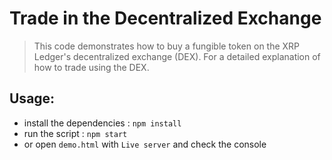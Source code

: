 # Trade in the Decentralized Exchange

> This code demonstrates how to buy a fungible token on the XRP Ledger's decentralized exchange (DEX). For a detailed explanation of how to trade using the DEX.

## Usage:

- install the dependencies : `npm install`
- run the script : `npm start`
- or open `demo.html` with `Live server` and check the console
